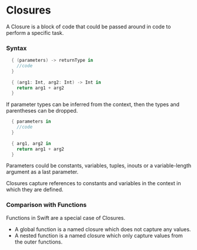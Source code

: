 # Closures

A Closure is a block of code that could be passed around in code to perform a specific task.

### Syntax

```swift
  { (parameters) -> returnType in
    //code
  }
  
  { (arg1: Int, arg2: Int) -> Int in
    return arg1 + arg2
  }
```

If parameter types can be inferred from the context, then the types and parentheses can be dropped.

```swift
  { parameters in
    //code
  }
  
  { arg1, arg2 in
    return arg1 + arg2
  }
```

Parameters could be constants, variables, tuples, inouts or a variable-length argument as a last parameter. 

Closures capture references to constants and variables in the context in which they are defined. 

### Comparison with Functions

Functions in Swift are a special case of Closures.

* A global function is a named closure which does not capture any values.
* A nested function is a named closure which only capture values from the outer functions.


